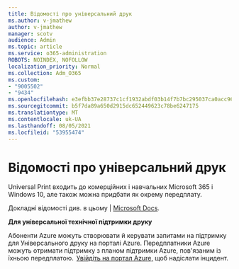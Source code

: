 ```yaml
---
title: Відомості про універсальний друк
ms.author: v-jmathew
author: v-jmathew
manager: scotv
audience: Admin
ms.topic: article
ms.service: o365-administration
ROBOTS: NOINDEX, NOFOLLOW
localization_priority: Normal
ms.collection: Adm_O365
ms.custom:
- "9005502"
- "9434"
ms.openlocfilehash: e3efbb37e28737c1cf1932abdf03b14f7b7bc295037ca0acc9602d8864b4a8ae
ms.sourcegitcommit: b5f7da89a650d2915dc652449623c78be6247175
ms.translationtype: MT
ms.contentlocale: uk-UA
ms.lasthandoff: 08/05/2021
ms.locfileid: "53955474"
---
```

# <a name="about-universal-print"></a>Відомості про універсальний друк

Universal Print входить до комерційних і навчальних Microsoft 365 і Windows 10, але також можна придбати як окрему передплату.

Докладні відомості див. в цьому | [ Microsoft Docs](https://docs.microsoft.com/universal-print/fundamentals/universal-print-license).

**Для універсальної технічної підтримки друку**

Абоненти Azure можуть створювати й керувати запитами на підтримку для Універсального друку на порталі Azure. Передплатники Azure можуть отримати підтримку з планом підтримки Azure, пов'язаним із їхньою передплатою.  [Увійдіть на портал Azure,](https://ms.portal.azure.com/#blade/Microsoft_Azure_Support/HelpAndSupportBlade/newsupportrequest) щоб надіслати інцидент.